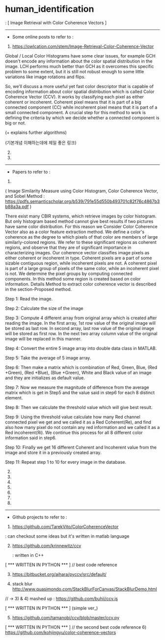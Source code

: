 # human_identification


: [ Image Retrieval with Color Coherence Vectors ]
   
--------------------------------------------------------------------------------------------

* Some online posts to refer to :


1) https://owlcation.com/stem/Image-Retrieval-Color-Coherence-Vector


Global / Local Color Histograms have some clear issues, for example GCH doesn't encode any information about the color spatial distribution in the image. LCH performs much better than GCH as it overcomes this specific problem to some extent, but it is still not robust enough to some little variations like image rotations and flips.

So, we’ll discuss a more useful yet fast color descriptor that is capable of encoding information about color spatial distribution which is called Color Coherence Vector (CCV).  It works by classifying each pixel as either coherent or incoherent. Coherent pixel means that it is part of a big connected component (CC) while incoherent pixel means that it is part of a small connected component. A crucial step for this method to work is defining the criteria by which we decide whether a connected component is big or not.

(+ explains further algorithms)

(기본개념 이해하는데에 제일 좋은 링크)



2)




3)


--------------------------------------------------------------------------------------------

* Papers to refer to :

1)
( Image Similarity Measure using Color Histogram, Color Coherence Vector, and Sobel Method : https://pdfs.semanticscholar.org/b539/791e55d550b493701c82f76c4867b3b88a3a.pdf )


There exist many CBIR systems, which retrieve images by
color histogram. But only histogram based method cannot
give best results if two pictures have same color distribution.
For this reason we Consider Color Coherence Vector also as
a color feature extraction method. We define a color's
coherence as the degree to which pixels of that color are
members of large similarly-colored regions. We refer to
these significant regions as coherent regions, and observe
that they are of significant importance in characterizing 
images. Our coherence vector classifies image pixels as
either coherent or incoherent in type. Coherent pixels are a
part of some sizable contiguous region, while incoherent
pixels are not. A coherent pixel is part of a large group of
pixels of the same color, while an incoherent pixel is not. We
determine the pixel groups by computing connected
components. In this method some region is created based on
color information. Details Method to extract color coherence
vector is described in the section-Proposed method. 




Step 1: Read the image.


Step 2: Calculate the size of the image


Step 3: Compute 4 different array from original array which
is created after reading the image. In the first array, 1st row
value of the original image will be stored as last row. In
second array, last row value of the original image will be
stored as first row. In the next two array column value of the
original image will be replaced in this manner. 


Step 4: Convert the entire 5 image array into double data
class in MATLAB.


Step 5: Take the average of 5 image array.


Step 6: Then make a matrix which is combination of Red,
Green, Blue, (Red +Green), (Red +Blue), (Blue +Green),
White and Black value of an image and they are initializes as
default value.


Step 7: Now we measure the magnitude of difference from
the average matrix which is get in Step5 and the value said in
step6 for each 8 distinct element.


Step 8: Then we calculate the threshold value which will
give best result.


Step 9: Using the threshold value calculate how many Red
channel connected pixel we get and we called it as a Red
Coherent(Re), and find also how many pixel do not contain
any red information and we called it as a Red incoherent(Ri).
We continue this process for all 8 different color information
said in step6.


Step 10: Finally we get 16 different Coherent and Incoherent
value from the image and store it in a previously created
array.


Step 11: Repeat step 1 to 10 for every image in the database. 







2)

3)

4)

5)

6)

7)

8)


--------------------------------------------------------------------------------------------

* Github projects to refer to :


1) https://github.com/TarekVito/ColorCoherenceVector 

  : can checkout some ideas but it's written in matlab language



2) https://github.com/krinnewitz/ccv

   : written in C++



[ *** WRITTEN IN PYTHON *** ] // best code reference


3) https://bitbucket.org/aihara/pyccv/src/default/


4) stack blur
http://www.quasimondo.com/StackBlurForCanvas/StackBlurDemo.html 



// -> 3) & 4) mashed up :  https://github.com/buhii/ccv.js



[ *** WRITTEN IN PYTHON *** ] (simple ver_)

5) https://github.com/tamanobi/ccv/blob/master/ccv.py



[ *** WRITTEN IN PYTHON *** ] // the second best code reference
6) https://github.com/kohjingyu/color-coherence-vectors



